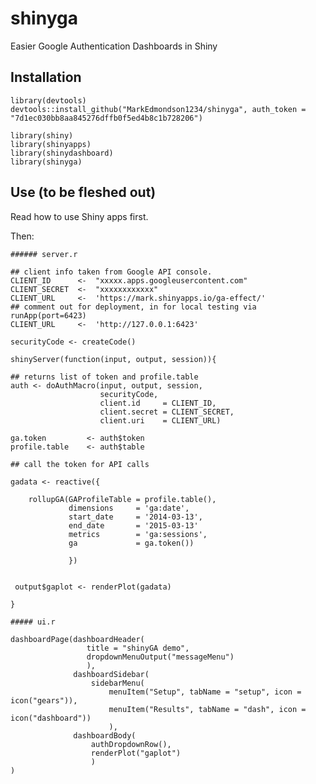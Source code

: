 # shinyga
Easier Google Authentication Dashboards in Shiny

## Installation

    library(devtools)
    devtools::install_github("MarkEdmondson1234/shinyga", auth_token = "7d1ec030bb8aa845276dffb0f5ed4b8c1b728206")
    
    library(shiny)
    library(shinyapps)
    library(shinydashboard)
    library(shinyga)

## Use (to be fleshed out)

Read how to use Shiny apps first.

Then:
 
    ###### server.r
    
    ## client info taken from Google API console.
    CLIENT_ID      <-  "xxxxx.apps.googleusercontent.com"
    CLIENT_SECRET  <-  "xxxxxxxxxxxx"
    CLIENT_URL     <-  'https://mark.shinyapps.io/ga-effect/'
    ## comment out for deployment, in for local testing via runApp(port=6423)
    CLIENT_URL     <-  'http://127.0.0.1:6423' 
    
    securityCode <- createCode()
    
    shinyServer(function(input, output, session)){
    
    ## returns list of token and profile.table
    auth <- doAuthMacro(input, output, session,
                        securityCode,
                        client.id     = CLIENT_ID,
                        client.secret = CLIENT_SECRET, 
                        client.uri    = CLIENT_URL)
    
    ga.token         <- auth$token
    profile.table    <- auth$table
    
    ## call the token for API calls
    
    gadata <- reactive({
    
        rollupGA(GAProfileTable = profile.table(),
                 dimensions     = 'ga:date',
                 start_date     = '2014-03-13',
                 end_date       = '2015-03-13'
                 metrics        = 'ga:sessions',
                 ga             = ga.token())
                 
                 }) 
        
     
     output$gaplot <- renderPlot(gadata)
     
    }
    
    ##### ui.r
    
    dashboardPage(dashboardHeader(
                     title = "shinyGA demo",
                     dropdownMenuOutput("messageMenu")
                     ),
                  dashboardSidebar(
                      sidebarMenu(
                          menuItem("Setup", tabName = "setup", icon = icon("gears")),
                          menuItem("Results", tabName = "dash", icon = icon("dashboard"))
                          ),
                  dashboardBody(
                      authDropdownRow(),
                      renderPlot("gaplot")
                      )
    )

